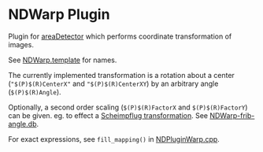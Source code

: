 NDWarp Plugin
=============

Plugin for [areaDetector](https://areadetector.github.io/master/index.html)
which performs coordinate transformation of images.

See [NDWarp.template](warpApp/Db/NDWarp.template) for names.

The currently implemented transformation is a rotation about a center
(`"$(P)$(R)CenterX"` and `"$(P)$(R)CenterXY`) by an arbitrary angle (`$(P)$(R)Angle`).

Optionally, a second order scaling (`$(P)$(R)FactorX` and `$(P)$(R)FactorY`) can be
given.  eg. to effect a [Scheimpflug transformation](https://en.wikipedia.org/wiki/Scheimpflug_principle).
See [NDWarp-frib-angle.db](warpApp/Db/NDWarp-frib-angle.db).

For exact expressions, see `fill_mapping()` in [NDPluginWarp.cpp](warpApp/src/NDPluginWarp.cpp).
